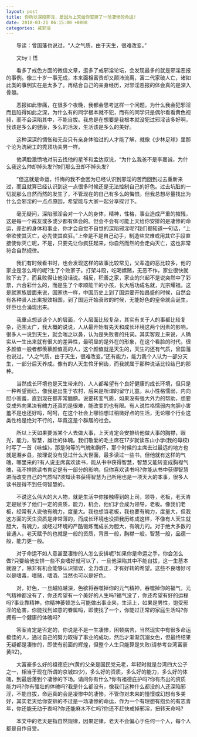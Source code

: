 ```yaml
---
layout: post
title: 你所以深陷邪淫，是因为上天给你安排了一场凄惨的命运!
date: 2018-03-21 06:15:00 +0800
categories: 戒邪淫
---
```


　　导读：曾国藩也说过，“人之气质，由于天生，很难改变。”
　　文by丨悟
　　看多了戒色方面的微信文章，逛多了戒邪淫论坛，会发现最多的就是邪淫恶报的事例。像三十岁一事无成，本来面相富贵却又颠沛流离，富二代家破人亡，诸如此类的事例实在是太多了。再结合自己的亲身经历，对邪淫恶报的体会真的是深入骨髓。
　　恶报如此惨痛，在很多个夜晚，我都会思考这样一个问题，为什么我会犯邪淫而且陷得如此之深，为什么有的同学根本就不犯，而有的同学只是偶尔看看黄色视频，而不会深陷其中，不能自拔。我总是在想要是我根本就没犯过邪淫该多好啊，我该是多么的健康，多么的活泼，生活该是多么的美好。
　　这种深深的惆怅和无奈只有亲身体验过的人才能了解，就像《少林足球》里那个沦为洗碗工的秃顶功夫男一样。
　　他满脸激愤地对前去找他的星爷和孟达叔说，“为什么我爸不是李嘉诚，为什么我这么帅却掉头发?你们那么丑却不掉头发?
　　”但这就是命运，忏悔的我不会因为已经认识到邪淫的苦而回到过去重新来过，而且就算已经认识到这一点很多时候还是无法控制自己的好色。过去坑脏的一切就那么自然而然的发生了，不管现在的自己有多么的悔恨。但我总想尽量找出为什么会邪淫的一点点原因，希望能与大家一起分享探讨下。
　　毫无疑问，深陷邪淫会对一个人的身体，精神，性格，事业造成严重的摧残，这是每一个戒友或多或少都有体会的。但会不会有可能上天给你安排的是凄惨的命运，差劲的身体和事业，你才会自觉不自觉的深陷邪淫呢?我们都知道一句话，“上帝欲使其灭亡，必先使其疯狂。”上帝是不是自己动手，制造些灾难或用其它手段直接使你灭亡呢，不是，只要先让你疯狂起来，你自然而然的会走向灭亡，这也非常符合自然规律。
　　我们有时候看书时，也会发现这样的故事比较常见，父辈造的恶比较多，他的家业是怎么垮的呢?生了个败家子。打架斗殴，吃喝嫖赌，无恶不作，家业很快就败下去了，而且败得让他没话说。相反，积善之家，家业的兴起不是说突然中了彩票，六合彩什么的，而是生了个孝顺能干的小孩，长大后功成名就，光宗耀祖。这是就家族层面来说，国家也一样，中国历史上到了国运要开始昌盛的时候，自然会有各种贤人出来报效祖国，到了国运开始衰败的时候，无能好色的皇帝就会诞生，奸臣也会涌现出来。
　　我重点想谈谈个人的层面，个人层面比较复杂，其实有关于人的事都比较复杂，范围太广，我大概的说说，人从最开始有先天和成长环境这两个因素的影响，很多人一说到天生，就会嗤之以鼻，认为是失败者的托词。其实客观上来说，人确实从一生出来就有很大的差异性，最明显的是外在的形象，在这个看脸的时代，很多颜值一般者都羡慕颜值高的人，这个颜值就是天生的，天生的还有气质，曾国藩也说过，“人之气质，由于天生，很难改变。”还有能力，能力我个人认为一部分天生，一部分后天养成。像有的人天生伶牙俐齿，而我就属于那种说话比较结巴的那种。
　　当然成长环境也是天生带来的，人人都希望有个良好健康的成长环境，但只是一种希望而已，像我是出生于农村，后来是所谓的留守儿童。从小性格懦弱，内向胆小害羞，直到现在都非常腼腆。说要转变气质，如果没有强大外力的帮助，想要变成外向果决有魄力还真的是很难，能改变的也有限。有人说性格懦弱内向胆小害羞不是也还好吗，呵呵，在这个社会上哪怕想过稍微好点的生活，无论哪个行业这类性格是绝对不行的，毕竟这是个群居的社会。
　　所以上天如果要派某个人去做大事，上天肯定会安排给他做大事的胸襟，眼光，能力，智慧，雄壮的体魄。我们敬爱的毛主席在17岁就读东山小学(我的母校)时写了一首《咏蛙》，那是何等的气魄和胸怀，那个时候的主席去过最远的地方也就是湘乡县，按理说没有见过什么大世面，最多读过一些书，但他就有这样的气魄，哪里来的?有人说主席喜欢读书，能从书中获得智慧，智慧又能转变成胸襟气魄，我不排除读书肯定是有一部分的影响，但你喜欢读书吗?你能从书中获得智慧进而改变自己的气质吗?须知读书获得智慧为己所用也是一项天大的本事，很多人读书是得不到任何智慧的。
　　不说这么伟大的大人物，就是生活中你接触得到的上司，领导，老板，老天肯定是赋予了他们一定的资质，能力，机会，他们才会成为领导，老板。像我们老板，经常有人说他有魄力，度量大。我也想当老板，我也要有魄力，度量大，但我这方面的天生资质是非常薄的，而成长环境也没把我历练成这样，不像有人天生就胆大，有魄力，或经过环境的严酷锻炼而成长为胆大，有魄力的。对于绝大多数的普通人，老天赋予的也就是一般的资质，背景一般，胸襟一般，智慧一般，品德一般，能力更一般。
　　对于命运不如人意甚至凄惨的人怎么安排呢?如果你是命运之手，你会怎么做?只要给他安排一些不良嗜好就可以了，一旦他深陷其中不能自拔，这一生基本就毁了，除非有机会能够认识错误，全力改正，才有好转的希望。这些不良嗜好可以是嗜毒，嗜赌，嗜酒，当然也可以是好色。
　　对，好色，一旦越陷越深，色欲将吞噬掉你的元气精神，吞噬掉你的福气，元气精神都没有了，你还希望有一个美好的人生吗?福气没了，你还希望有好的运程吗?事业靠精神，你精神萎顿怎么可能做出事业来，生活上，如果是男性，饱受邪淫的危害，你能找到如意的眷属吗，即使找了一个，你能过正常的家庭生活吗?你拥有一个健康的体魄吗?
　　答案肯定是否定的，你说是不是一生凄惨，困顿病苦，当然现实中有很多命运极佳的人，通过自己的努力取得了事业的成功，然后才渐渐沉溺女色，但最终结果无疑都是凄惨的，即使有前面的辉煌，但整个人生只能算是失败(请参考台湾富豪黄RZ)。
　　大富豪多么好的祖德庇护(黄的父亲是国民党元老，年轻时就是台湾四大公子之一，相当于现在所谓的京城四少)，多么好的资质，多么好的能力，多么好的体魄，到最后落到个凄惨的下场。请问你有什么?你有祖德庇护吗?你有杰出的资质能力吗?你有强壮的体魄吗?我是什么都没有，像我们这种什么都没的人还深陷邪淫，不能自拔，命运真的会是凄惨中的凄惨。不管你对未来的憧憬或幻想有多美好，其实老天给你安排的不过是一场凄惨的命运，作为一个有理想有抱负的有志青年，你还能无动于衷吗?你还能麻木不仁吗?你还不赶快戒掉邪淫，扭转天命吗?
　　本文中的老天是指自然规律，因果定律，老天不会偏心于任何一个人，每个人都是自作自受。